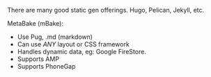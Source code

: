 
There are many good static gen offerings. Hugo, Pelican, Jekyll, etc.

MetaBake (mBake):
- Use Pug, .md (markdown)
- Can use *ANY* layout or CSS framework
- Handles dynamic data, eg: Google FireStore.
- Supports AMP
- Supports PhoneGap
